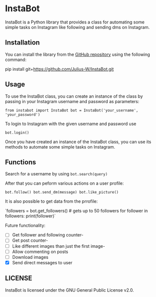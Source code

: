 # InstaBot
InstaBot is a Python library that provides a class for automating some simple tasks on Instagram like following and sending dms on Instagram.

## Installation

You can install the library from the [GitHub repository](https://github.com/Julius-W/InstaBot) using the following command:

pip install git+https://github.com/Julius-W/InstaBot.git

## Usage

To use the InstaBot class, you can create an instance of the class by passing in your Instagram username and password as parameters:

`from instabot import InstaBot
bot = InstaBot('your_username', 'your_password')`

To login to Instagram with the given username and password use

`bot.login()`

Once you have created an instance of the InstaBot class, you can use its methods to automate some simple tasks on Instagram.

## Functions

Search for a username by using
`bot.search(query)`

After that you can peform various actions on a user profile:

`bot.follow()
bot.send_dm(message)
bot.like_picture()
`

It is also possible to get data from the prrofile:

´followers = bot.get_followers()  # gets up to 50 followers
for follower in followers:
  print(follower)`


Future functionality:
- [ ] Get follower and following counter-
- [ ] Get post counter-
- [ ] Like different images than just the first image-
- [ ] Allow commenting on posts
- [ ] Download images
- [x] Send direct messages to user

## LICENSE
InstaBot is licensed under the GNU General Public License v2.0.
